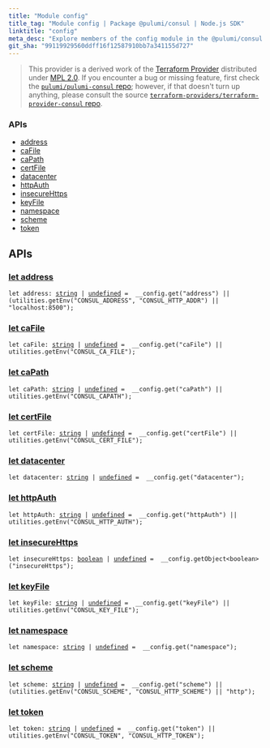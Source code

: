 ```yaml
---
title: "Module config"
title_tag: "Module config | Package @pulumi/consul | Node.js SDK"
linktitle: "config"
meta_desc: "Explore members of the config module in the @pulumi/consul package."
git_sha: "99119929560ddff16f12587910bb7a341155d727"
---
```


<!-- WARNING: this page was generated by a tool. Do not edit it by hand. -->
<!-- To change it, please see https://github.com/pulumi/docs/tree/master/tools/tscdocgen. -->


> This provider is a derived work of the [Terraform Provider](https://github.com/terraform-providers/terraform-provider-consul)
> distributed under [MPL 2.0](https://www.mozilla.org/en-US/MPL/2.0/). If you encounter a bug or missing feature,
> first check the [`pulumi/pulumi-consul` repo](https://github.com/pulumi/pulumi-consul/issues); however, if that doesn't turn up anything,
> please consult the source [`terraform-providers/terraform-provider-consul` repo](https://github.com/terraform-providers/terraform-provider-consul/issues).







<h3>APIs</h3>
<ul class="api">
    <li><a href="#address"><span class="symbol api"></span>address</a></li>
    <li><a href="#caFile"><span class="symbol api"></span>caFile</a></li>
    <li><a href="#caPath"><span class="symbol api"></span>caPath</a></li>
    <li><a href="#certFile"><span class="symbol api"></span>certFile</a></li>
    <li><a href="#datacenter"><span class="symbol api"></span>datacenter</a></li>
    <li><a href="#httpAuth"><span class="symbol api"></span>httpAuth</a></li>
    <li><a href="#insecureHttps"><span class="symbol api"></span>insecureHttps</a></li>
    <li><a href="#keyFile"><span class="symbol api"></span>keyFile</a></li>
    <li><a href="#namespace"><span class="symbol api"></span>namespace</a></li>
    <li><a href="#scheme"><span class="symbol api"></span>scheme</a></li>
    <li><a href="#token"><span class="symbol api"></span>token</a></li>
</ul>




<h2 id="apis">APIs</h2>
<h3 class="pdoc-module-header" id="address" data-link-title="address">
    <a href="https://github.com/pulumi/pulumi-consul/blob/99119929560ddff16f12587910bb7a341155d727/sdk/nodejs/config/vars.ts#L9">
        let <strong>address</strong>
    </a>
</h3>

<pre class="highlight"><code><span class='kd'>let</span> address: <span class='kd'><a href='https://developer.mozilla.org/en-US/docs/Web/JavaScript/Reference/Global_Objects/String'>string</a></span> | <span class='kd'><a href='https://developer.mozilla.org/en-US/docs/Web/JavaScript/Reference/Global_Objects/undefined'>undefined</a></span> = <span class='s2'> __config.get(&#34;address&#34;) || (utilities.getEnv(&#34;CONSUL_ADDRESS&#34;, &#34;CONSUL_HTTP_ADDR&#34;) || &#34;localhost:8500&#34;)</span>;</code></pre>
<h3 class="pdoc-module-header" id="caFile" data-link-title="caFile">
    <a href="https://github.com/pulumi/pulumi-consul/blob/99119929560ddff16f12587910bb7a341155d727/sdk/nodejs/config/vars.ts#L10">
        let <strong>caFile</strong>
    </a>
</h3>

<pre class="highlight"><code><span class='kd'>let</span> caFile: <span class='kd'><a href='https://developer.mozilla.org/en-US/docs/Web/JavaScript/Reference/Global_Objects/String'>string</a></span> | <span class='kd'><a href='https://developer.mozilla.org/en-US/docs/Web/JavaScript/Reference/Global_Objects/undefined'>undefined</a></span> = <span class='s2'> __config.get(&#34;caFile&#34;) || utilities.getEnv(&#34;CONSUL_CA_FILE&#34;)</span>;</code></pre>
<h3 class="pdoc-module-header" id="caPath" data-link-title="caPath">
    <a href="https://github.com/pulumi/pulumi-consul/blob/99119929560ddff16f12587910bb7a341155d727/sdk/nodejs/config/vars.ts#L11">
        let <strong>caPath</strong>
    </a>
</h3>

<pre class="highlight"><code><span class='kd'>let</span> caPath: <span class='kd'><a href='https://developer.mozilla.org/en-US/docs/Web/JavaScript/Reference/Global_Objects/String'>string</a></span> | <span class='kd'><a href='https://developer.mozilla.org/en-US/docs/Web/JavaScript/Reference/Global_Objects/undefined'>undefined</a></span> = <span class='s2'> __config.get(&#34;caPath&#34;) || utilities.getEnv(&#34;CONSUL_CAPATH&#34;)</span>;</code></pre>
<h3 class="pdoc-module-header" id="certFile" data-link-title="certFile">
    <a href="https://github.com/pulumi/pulumi-consul/blob/99119929560ddff16f12587910bb7a341155d727/sdk/nodejs/config/vars.ts#L12">
        let <strong>certFile</strong>
    </a>
</h3>

<pre class="highlight"><code><span class='kd'>let</span> certFile: <span class='kd'><a href='https://developer.mozilla.org/en-US/docs/Web/JavaScript/Reference/Global_Objects/String'>string</a></span> | <span class='kd'><a href='https://developer.mozilla.org/en-US/docs/Web/JavaScript/Reference/Global_Objects/undefined'>undefined</a></span> = <span class='s2'> __config.get(&#34;certFile&#34;) || utilities.getEnv(&#34;CONSUL_CERT_FILE&#34;)</span>;</code></pre>
<h3 class="pdoc-module-header" id="datacenter" data-link-title="datacenter">
    <a href="https://github.com/pulumi/pulumi-consul/blob/99119929560ddff16f12587910bb7a341155d727/sdk/nodejs/config/vars.ts#L13">
        let <strong>datacenter</strong>
    </a>
</h3>

<pre class="highlight"><code><span class='kd'>let</span> datacenter: <span class='kd'><a href='https://developer.mozilla.org/en-US/docs/Web/JavaScript/Reference/Global_Objects/String'>string</a></span> | <span class='kd'><a href='https://developer.mozilla.org/en-US/docs/Web/JavaScript/Reference/Global_Objects/undefined'>undefined</a></span> = <span class='s2'> __config.get(&#34;datacenter&#34;)</span>;</code></pre>
<h3 class="pdoc-module-header" id="httpAuth" data-link-title="httpAuth">
    <a href="https://github.com/pulumi/pulumi-consul/blob/99119929560ddff16f12587910bb7a341155d727/sdk/nodejs/config/vars.ts#L14">
        let <strong>httpAuth</strong>
    </a>
</h3>

<pre class="highlight"><code><span class='kd'>let</span> httpAuth: <span class='kd'><a href='https://developer.mozilla.org/en-US/docs/Web/JavaScript/Reference/Global_Objects/String'>string</a></span> | <span class='kd'><a href='https://developer.mozilla.org/en-US/docs/Web/JavaScript/Reference/Global_Objects/undefined'>undefined</a></span> = <span class='s2'> __config.get(&#34;httpAuth&#34;) || utilities.getEnv(&#34;CONSUL_HTTP_AUTH&#34;)</span>;</code></pre>
<h3 class="pdoc-module-header" id="insecureHttps" data-link-title="insecureHttps">
    <a href="https://github.com/pulumi/pulumi-consul/blob/99119929560ddff16f12587910bb7a341155d727/sdk/nodejs/config/vars.ts#L15">
        let <strong>insecureHttps</strong>
    </a>
</h3>

<pre class="highlight"><code><span class='kd'>let</span> insecureHttps: <span class='kd'><a href='https://developer.mozilla.org/en-US/docs/Web/JavaScript/Reference/Global_Objects/Boolean'>boolean</a></span> | <span class='kd'><a href='https://developer.mozilla.org/en-US/docs/Web/JavaScript/Reference/Global_Objects/undefined'>undefined</a></span> = <span class='s2'> __config.getObject&lt;boolean&gt;(&#34;insecureHttps&#34;)</span>;</code></pre>
<h3 class="pdoc-module-header" id="keyFile" data-link-title="keyFile">
    <a href="https://github.com/pulumi/pulumi-consul/blob/99119929560ddff16f12587910bb7a341155d727/sdk/nodejs/config/vars.ts#L16">
        let <strong>keyFile</strong>
    </a>
</h3>

<pre class="highlight"><code><span class='kd'>let</span> keyFile: <span class='kd'><a href='https://developer.mozilla.org/en-US/docs/Web/JavaScript/Reference/Global_Objects/String'>string</a></span> | <span class='kd'><a href='https://developer.mozilla.org/en-US/docs/Web/JavaScript/Reference/Global_Objects/undefined'>undefined</a></span> = <span class='s2'> __config.get(&#34;keyFile&#34;) || utilities.getEnv(&#34;CONSUL_KEY_FILE&#34;)</span>;</code></pre>
<h3 class="pdoc-module-header" id="namespace" data-link-title="namespace">
    <a href="https://github.com/pulumi/pulumi-consul/blob/99119929560ddff16f12587910bb7a341155d727/sdk/nodejs/config/vars.ts#L17">
        let <strong>namespace</strong>
    </a>
</h3>

<pre class="highlight"><code><span class='kd'>let</span> namespace: <span class='kd'><a href='https://developer.mozilla.org/en-US/docs/Web/JavaScript/Reference/Global_Objects/String'>string</a></span> | <span class='kd'><a href='https://developer.mozilla.org/en-US/docs/Web/JavaScript/Reference/Global_Objects/undefined'>undefined</a></span> = <span class='s2'> __config.get(&#34;namespace&#34;)</span>;</code></pre>
<h3 class="pdoc-module-header" id="scheme" data-link-title="scheme">
    <a href="https://github.com/pulumi/pulumi-consul/blob/99119929560ddff16f12587910bb7a341155d727/sdk/nodejs/config/vars.ts#L18">
        let <strong>scheme</strong>
    </a>
</h3>

<pre class="highlight"><code><span class='kd'>let</span> scheme: <span class='kd'><a href='https://developer.mozilla.org/en-US/docs/Web/JavaScript/Reference/Global_Objects/String'>string</a></span> | <span class='kd'><a href='https://developer.mozilla.org/en-US/docs/Web/JavaScript/Reference/Global_Objects/undefined'>undefined</a></span> = <span class='s2'> __config.get(&#34;scheme&#34;) || (utilities.getEnv(&#34;CONSUL_SCHEME&#34;, &#34;CONSUL_HTTP_SCHEME&#34;) || &#34;http&#34;)</span>;</code></pre>
<h3 class="pdoc-module-header" id="token" data-link-title="token">
    <a href="https://github.com/pulumi/pulumi-consul/blob/99119929560ddff16f12587910bb7a341155d727/sdk/nodejs/config/vars.ts#L19">
        let <strong>token</strong>
    </a>
</h3>

<pre class="highlight"><code><span class='kd'>let</span> token: <span class='kd'><a href='https://developer.mozilla.org/en-US/docs/Web/JavaScript/Reference/Global_Objects/String'>string</a></span> | <span class='kd'><a href='https://developer.mozilla.org/en-US/docs/Web/JavaScript/Reference/Global_Objects/undefined'>undefined</a></span> = <span class='s2'> __config.get(&#34;token&#34;) || utilities.getEnv(&#34;CONSUL_TOKEN&#34;, &#34;CONSUL_HTTP_TOKEN&#34;)</span>;</code></pre>
